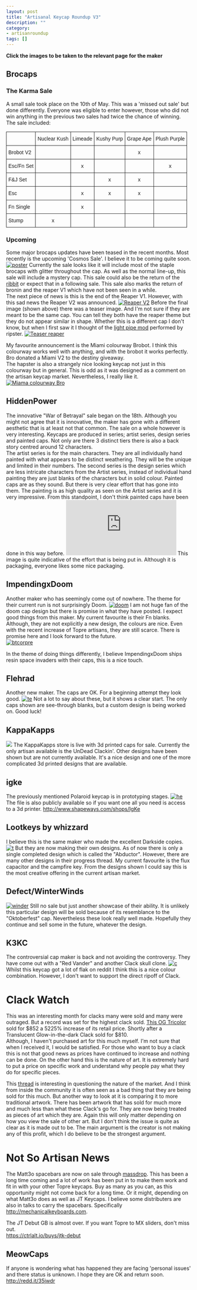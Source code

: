 ```yaml
---
layout: post
title: "Artisanal Keycap Roundup V3"
description: ""
category: 
- artisanroundup
tags: []
---
```


**Click the images to be taken to the relevant page for the maker**

## Brocaps
### The Karma Sale
A small sale took place on the 10th of May. This was a 'missed out sale' but done differently. Everyone was eligible to enter however, those who did not win anything in the previous two sales had twice the chance of winning.  
The sale included:

<table style="border-collapse:collapse;border-spacing:0"><tr><th style="font-family:Arial, sans-serif;font-size:14px;font-weight:normal;padding:10px 5px;border-style:solid;border-width:1px;overflow:hidden;word-break:normal"></th><th style="font-family:Arial, sans-serif;font-size:14px;font-weight:normal;padding:10px 5px;border-style:solid;border-width:1px;overflow:hidden;word-break:normal">Nuclear Kush</th><th style="font-family:Arial, sans-serif;font-size:14px;font-weight:normal;padding:10px 5px;border-style:solid;border-width:1px;overflow:hidden;word-break:normal">Limeade</th><th style="font-family:Arial, sans-serif;font-size:14px;font-weight:normal;padding:10px 5px;border-style:solid;border-width:1px;overflow:hidden;word-break:normal">Kushy Purp</th><th style="font-family:Arial, sans-serif;font-size:14px;font-weight:normal;padding:10px 5px;border-style:solid;border-width:1px;overflow:hidden;word-break:normal">Grape Ape</th><th style="font-family:Arial, sans-serif;font-size:14px;font-weight:normal;padding:10px 5px;border-style:solid;border-width:1px;overflow:hidden;word-break:normal">Plush Purple</th></tr><tr><td style="font-family:Arial, sans-serif;font-size:14px;padding:10px 5px;border-style:solid;border-width:1px;overflow:hidden;word-break:normal">Brobot V2</td><td style="font-family:Arial, sans-serif;font-size:14px;padding:10px 5px;border-style:solid;border-width:1px;overflow:hidden;word-break:normal;text-align:center"></td><td style="font-family:Arial, sans-serif;font-size:14px;padding:10px 5px;border-style:solid;border-width:1px;overflow:hidden;word-break:normal;text-align:center"></td><td style="font-family:Arial, sans-serif;font-size:14px;padding:10px 5px;border-style:solid;border-width:1px;overflow:hidden;word-break:normal;text-align:center"></td><td style="font-family:Arial, sans-serif;font-size:14px;padding:10px 5px;border-style:solid;border-width:1px;overflow:hidden;word-break:normal;text-align:center">x</td><td style="font-family:Arial, sans-serif;font-size:14px;padding:10px 5px;border-style:solid;border-width:1px;overflow:hidden;word-break:normal;text-align:center"></td></tr><tr><td style="font-family:Arial, sans-serif;font-size:14px;padding:10px 5px;border-style:solid;border-width:1px;overflow:hidden;word-break:normal">Esc/Fn Set</td><td style="font-family:Arial, sans-serif;font-size:14px;padding:10px 5px;border-style:solid;border-width:1px;overflow:hidden;word-break:normal;text-align:center"></td><td style="font-family:Arial, sans-serif;font-size:14px;padding:10px 5px;border-style:solid;border-width:1px;overflow:hidden;word-break:normal;text-align:center">x</td><td style="font-family:Arial, sans-serif;font-size:14px;padding:10px 5px;border-style:solid;border-width:1px;overflow:hidden;word-break:normal;text-align:center"></td><td style="font-family:Arial, sans-serif;font-size:14px;padding:10px 5px;border-style:solid;border-width:1px;overflow:hidden;word-break:normal;text-align:center"></td><td style="font-family:Arial, sans-serif;font-size:14px;padding:10px 5px;border-style:solid;border-width:1px;overflow:hidden;word-break:normal;text-align:center">x</td></tr><tr><td style="font-family:Arial, sans-serif;font-size:14px;padding:10px 5px;border-style:solid;border-width:1px;overflow:hidden;word-break:normal">F&amp;J Set</td><td style="font-family:Arial, sans-serif;font-size:14px;padding:10px 5px;border-style:solid;border-width:1px;overflow:hidden;word-break:normal;text-align:center"></td><td style="font-family:Arial, sans-serif;font-size:14px;padding:10px 5px;border-style:solid;border-width:1px;overflow:hidden;word-break:normal;text-align:center"></td><td style="font-family:Arial, sans-serif;font-size:14px;padding:10px 5px;border-style:solid;border-width:1px;overflow:hidden;word-break:normal;text-align:center">x</td><td style="font-family:Arial, sans-serif;font-size:14px;padding:10px 5px;border-style:solid;border-width:1px;overflow:hidden;word-break:normal;text-align:center">x</td><td style="font-family:Arial, sans-serif;font-size:14px;padding:10px 5px;border-style:solid;border-width:1px;overflow:hidden;word-break:normal;text-align:center"></td></tr><tr><td style="font-family:Arial, sans-serif;font-size:14px;padding:10px 5px;border-style:solid;border-width:1px;overflow:hidden;word-break:normal">Esc</td><td style="font-family:Arial, sans-serif;font-size:14px;padding:10px 5px;border-style:solid;border-width:1px;overflow:hidden;word-break:normal;text-align:center"></td><td style="font-family:Arial, sans-serif;font-size:14px;padding:10px 5px;border-style:solid;border-width:1px;overflow:hidden;word-break:normal;text-align:center">x</td><td style="font-family:Arial, sans-serif;font-size:14px;padding:10px 5px;border-style:solid;border-width:1px;overflow:hidden;word-break:normal;text-align:center">x</td><td style="font-family:Arial, sans-serif;font-size:14px;padding:10px 5px;border-style:solid;border-width:1px;overflow:hidden;word-break:normal;text-align:center">x</td><td style="font-family:Arial, sans-serif;font-size:14px;padding:10px 5px;border-style:solid;border-width:1px;overflow:hidden;word-break:normal;text-align:center"></td></tr><tr><td style="font-family:Arial, sans-serif;font-size:14px;padding:10px 5px;border-style:solid;border-width:1px;overflow:hidden;word-break:normal">Fn Single</td><td style="font-family:Arial, sans-serif;font-size:14px;padding:10px 5px;border-style:solid;border-width:1px;overflow:hidden;word-break:normal;text-align:center"></td><td style="font-family:Arial, sans-serif;font-size:14px;padding:10px 5px;border-style:solid;border-width:1px;overflow:hidden;word-break:normal;text-align:center">x</td><td style="font-family:Arial, sans-serif;font-size:14px;padding:10px 5px;border-style:solid;border-width:1px;overflow:hidden;word-break:normal;text-align:center"></td><td style="font-family:Arial, sans-serif;font-size:14px;padding:10px 5px;border-style:solid;border-width:1px;overflow:hidden;word-break:normal;text-align:center"></td><td style="font-family:Arial, sans-serif;font-size:14px;padding:10px 5px;border-style:solid;border-width:1px;overflow:hidden;word-break:normal;text-align:center"></td></tr><tr><td style="font-family:Arial, sans-serif;font-size:14px;padding:10px 5px;border-style:solid;border-width:1px;overflow:hidden;word-break:normal">Stump</td><td style="font-family:Arial, sans-serif;font-size:14px;padding:10px 5px;border-style:solid;border-width:1px;overflow:hidden;word-break:normal;text-align:center">x</td><td style="font-family:Arial, sans-serif;font-size:14px;padding:10px 5px;border-style:solid;border-width:1px;overflow:hidden;word-break:normal;text-align:center"></td><td style="font-family:Arial, sans-serif;font-size:14px;padding:10px 5px;border-style:solid;border-width:1px;overflow:hidden;word-break:normal;text-align:center"></td><td style="font-family:Arial, sans-serif;font-size:14px;padding:10px 5px;border-style:solid;border-width:1px;overflow:hidden;word-break:normal;text-align:center"></td><td style="font-family:Arial, sans-serif;font-size:14px;padding:10px 5px;border-style:solid;border-width:1px;overflow:hidden;word-break:normal;text-align:center"></td></tr></table>

### Upcoming

Some major brocaps updates have been teased in the recent months. Most recently is the upcoming 'Cosmos Sale'. I believe it to be coming quite soon.
[![poster](http://i.imgur.com/YFvDFua.jpg)](https://geekhack.org/index.php?topic=59295.msg1757518#msg1757518)
Currently the sale looks like it will include most of the staple brocaps with glitter throughout the cap. As well as the normal line-up, this sale will include a mystery cap. This sale could also be the return of the [ribbit](https://geekhack.org/index.php?topic=51291.msg1763890#msg1763890) or expect that in a following sale. This sale also marks the return of bronin and the reaper V1 which have not been seen in a while.  
The next piece of news is this is the end of the Reaper V1. However, with this sad news the Reaper V2 was announced.
[![Reaper V2](http://i.imgur.com/T9frIrd.jpg)](https://geekhack.org/index.php?topic=68188.0)
Before the final image (shown above) there was a teaser image. And I'm not sure if they are meant to be the same cap. You can tell they both have the reaper theme but they do not appear similar in shape. Whether this is a different cap I don't know, but when I first saw it I thought of the [light pipe mod](http://redd.it/363hfk) performed by ripster.
[![Teaser reaper](http://i.imgur.com/FHqokBa.jpg)](https://geekhack.org/index.php?topic=68188.msg1762019#msg1762019)

My favourite announcement is the Miami colourway Brobot. I think this colourway works well with anything, and with the brobot it works perfectly. Bro donated a Miami V2 to the destiny giveaway.   
The hapster is also a strangely nice looking keycap not just in this colourway but in general. This is odd as it was designed as a comment on the artisan keycap market. Nevertheless, I really like it.
[![Miama colourway Bro](http://i.imgur.com/9q8fdO3.jpg)](https://geekhack.org/index.php?topic=59295.msg1735881#msg1735881)

## HiddenPower
The innovative "War of Betrayal" sale began on the 18th. Although you might not agree that it is innovative, the maker has gone with a different aesthetic that is at least not that common. The sale on a whole however is very interesting. Keycaps are produced in series; artist series, design series and painted caps. Not only are there 3 distinct tiers there is also a back story centred around 12 characters.   
The artist series is for the main characters. They are all individually hand painted with what appears to be distinct weathering. They will be the unique and limited in their numbers. The second series is the design series which are less intricate characters from the Artist series, instead of individual hand painting they are just blanks of the characters but in solid colour. Painted caps are as they sound. But there is very clear effort that has gone into them. The painting is as high quality as seen on the Artist series and it is very impressive. From this standpoint, I don't think painted caps have been done in this way before.
[![work done](https://geekhack.org/index.php?action=dlattach;topic=70558.0;attach=100570;image)](https://geekhack.org/index.php?topic=70558.msg1702874#msg1702874)
This image is quite indicative of the effort that is being put in. Although it is packaging, everyone likes some nice packaging.

## ImpendingxDoom	
Another maker who has seemingly come out of nowhere. The theme for their current run is not surprisingly Doom.
[![doom](http://i.imgur.com/QRfC1NF.jpg)](https://geekhack.org/index.php?topic=71990.0)
I am not huge fan of the doom cap design but there is promise in what they have posted. I expect good things from this maker. My current favourite is their Fn blanks. Although, they are not explicitly a new design, the colours are nice. Even with the recent increase of Topre artisans, they are still scarce. There is promise here and I look forward to the future.  
[![btcorpre](http://i.imgur.com/4S51DhC.png)](https://geekhack.org/index.php?topic=71990.msg1755182#msg1755182)

In the theme of doing things differently, I believe ImpendingxDoom ships resin space invaders with their caps, this is a nice touch.

## Flehrad

Another new maker. The caps are OK. For a beginning attempt they look good. 
[![te](http://i.imgur.com/0f5AFwE.jpg)](http://redd.it/37pfj3)
Not a lot to say about these, but it shows a clear start. The only caps shown are see-through blanks, but a custom design is being worked on. Good luck!  

## KappaKapps
[![](http://i.imgur.com/TPiMqkr.jpg)](http://kappakapps.com/index.html)
The KappaKapps store is live with 3d printed caps for sale. Currently the only artisan available is the UnDead Clackin'. Other designs have been shown but are not currently available. It's a nice design and one of the more complicated 3d printed designs that are available.

## igke
The previously mentioned Polaroid keycap is in prototyping stages. [![he](http://i.imgur.com/KSyuQJh.jpg)](http://redd.it/35qw6c)
The file is also publicly available so if you want one all you need is access to a 3d printer.
<http://www.shapeways.com/shops/IgKe>

## Lootkeys by whizzard
I believe this is the same maker who made the excellent Darkside copies.
[![t](http://i.imgur.com/r7sQy9L.jpg)](http://redd.it/34unws)
But they are now making their own designs. As of now there is only a single completed design which is called the "Abductor". However, there are many other designs in their progress thread. My current favourite is the flux capacitor and the campfire key. From the designs shown I could say this is the most creative offering in the current artisan market.

## Defect/WinterWinds
[![winder](http://i.imgur.com/PRntyBb.jpg)](http://redd.it/37ac0o)
Still no sale but just another showcase of their ability. It is unlikely this particular design will be sold because of its resemblance to the "Oktoberfest" cap. Nevertheless these look really well made. Hopefully they continue and sell some in the future, whatever the design.

## K3KC
The controversial cap maker is back and not avoiding the controversy. They have come out with a "Red Vander" and another Clack skull clone.
[![c](http://i.imgur.com/K50TD87.png)](http://www.k3kc.com/)
Whilst this keycap got a lot of flak on reddit I think this is a nice colour combination. However, I don't want to support the direct ripoff of Clack.

# Clack Watch
This was an interesting month for clacks many were sold and many were outraged. But a record was set for the highest clack sold. [This OG Tricolor](http://www.ebay.co.uk/itm/151687883770?) sold for $852 a 5225% increase of its retail price. Shortly after a Translucent Glow-in-the-dark Clack sold for $810.   
Although, I haven't purchased art for this much myself. I'm not sure that when I received it, I would be satisfied. 
For those who want to buy a clack this is not that good news as prices have continued to increase and nothing can be done. On the other hand this is the nature of art. It is extremely hard to put a price on specific work and understand why people pay what they do for specific pieces.

This [thread](http://redd.it/37zbh9) is interesting in questioning the nature of the market. And I think from inside the community it is often seen as a bad thing that they are being sold for this much. But another way to look at it is comparing it to more traditional artwork. There has been artwork that has sold for much more and much less than what these Clack's go for. They are now being treated as pieces of art which they are. Again this will only matter depending on how you view the sale of other art. But I don't think the issue is quite as clear as it is made out to be. The main argument is the creator is not making any of this profit, which I do believe to be the strongest argument.

# Not So Artisan News
The Matt3o spacebars are now on sale through [massdrop](https://www.massdrop.com/buy/topre-pbt-spacebar?mode=guest_open). This has been a long time coming and a lot of work has been put in to make them work and fit in with your other Topre keycaps. Buy as many as you can, as this opportunity might not come back for a long time. Or it might, depending on what Matt3o does as well as JT Keycaps. I believe some distributers are also in talks to carry the spacebars. Specifically <http://mechanicalkeyboards.com>.

The JT Debut GB is almost over. If you want Topre to MX sliders, don't miss out.  
<https://ctrlalt.io/buys/jtk-debut>

## MeowCaps
If anyone is wondering what has happened they are facing 'personal issues' and there status is unknown. I hope they are OK and return soon.  
<http://redd.it/35jwdr>
